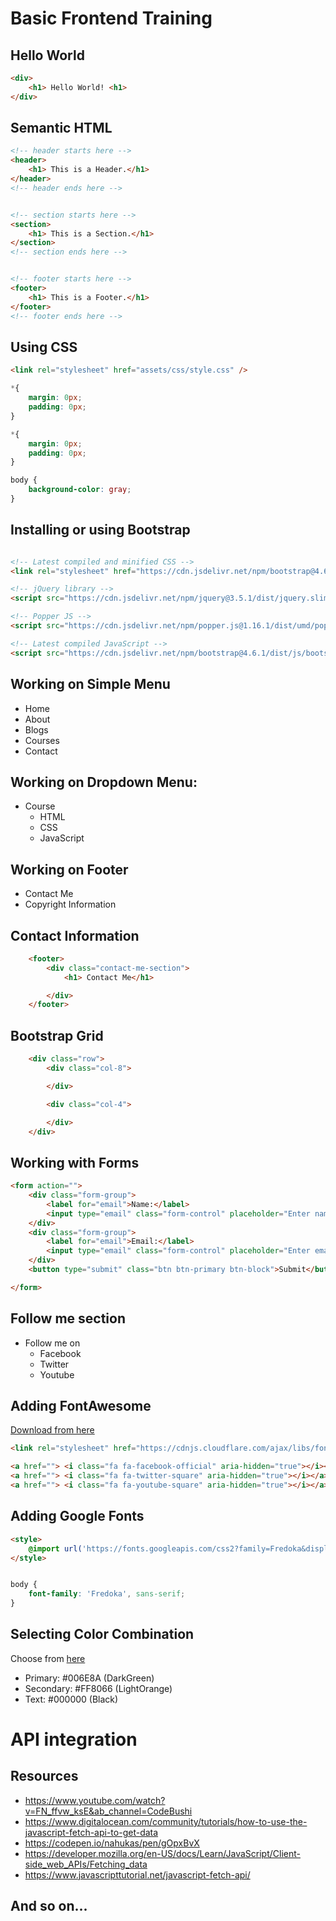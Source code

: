 # Basic Frontend Training


## Hello World

```html
<div>
    <h1> Hello World! <h1>
</div>

```

## Semantic HTML

```html
<!-- header starts here -->
<header>
    <h1> This is a Header.</h1>
</header>
<!-- header ends here -->


<!-- section starts here -->
<section>
    <h1> This is a Section.</h1>
</section>
<!-- section ends here -->


<!-- footer starts here -->
<footer>
    <h1> This is a Footer.</h1>
</footer>
<!-- footer ends here -->
```

## Using CSS

```html 
<link rel="stylesheet" href="assets/css/style.css" />
```

```css
*{
    margin: 0px;
    padding: 0px;
}

```

```css
*{
    margin: 0px;
    padding: 0px;
}

body {
    background-color: gray;
}
```

## Installing or using Bootstrap

``` html

<!-- Latest compiled and minified CSS -->
<link rel="stylesheet" href="https://cdn.jsdelivr.net/npm/bootstrap@4.6.1/dist/css/bootstrap.min.css">

<!-- jQuery library -->
<script src="https://cdn.jsdelivr.net/npm/jquery@3.5.1/dist/jquery.slim.min.js"></script>

<!-- Popper JS -->
<script src="https://cdn.jsdelivr.net/npm/popper.js@1.16.1/dist/umd/popper.min.js"></script>

<!-- Latest compiled JavaScript -->
<script src="https://cdn.jsdelivr.net/npm/bootstrap@4.6.1/dist/js/bootstrap.bundle.min.js"></script>

```

## Working on Simple Menu
- Home
- About
- Blogs
- Courses
- Contact

## Working on Dropdown Menu: 

- Course
  - HTML
  - CSS
  - JavaScript


## Working on Footer

- Contact Me
- Copyright Information

## Contact Information

```html
    <footer>
        <div class="contact-me-section">
            <h1> Contact Me</h1>

        </div>
    </footer>
```

## Bootstrap Grid

```html
    <div class="row">
        <div class="col-8">

        </div>

        <div class="col-4">

        </div>
    </div>
```

## Working with Forms

```html
<form action="">
    <div class="form-group">
        <label for="email">Name:</label>
        <input type="email" class="form-control" placeholder="Enter name" id="name" />
    </div>
    <div class="form-group">
        <label for="email">Email:</label>
        <input type="email" class="form-control" placeholder="Enter email" id="email" />
    </div>
    <button type="submit" class="btn btn-primary btn-block">Submit</button>

</form>
```

## Follow me section
- Follow me on
  - Facebook
  - Twitter
  - Youtube


## Adding FontAwesome

[Download from here](https://www.w3schools.com/icons/fontawesome_icons_intro.asp)

```html
<link rel="stylesheet" href="https://cdnjs.cloudflare.com/ajax/libs/font-awesome/4.7.0/css/font-awesome.min.css">
```

```html
<a href=""> <i class="fa fa-facebook-official" aria-hidden="true"></i></a>
<a href=""> <i class="fa fa-twitter-square" aria-hidden="true"></i></a>
<a href=""> <i class="fa fa-youtube-square" aria-hidden="true"></i></a>
```

## Adding Google Fonts

```html
<style>
    @import url('https://fonts.googleapis.com/css2?family=Fredoka&display=swap');
</style>
```

```css

body {
    font-family: 'Fredoka', sans-serif;
}
```

## Selecting Color Combination
Choose from [here](https://mycolor.space)
- Primary: #006E8A (DarkGreen)
- Secondary: #FF8066 (LightOrange)
- Text: #000000 (Black)

# API integration

## Resources

- https://www.youtube.com/watch?v=FN_ffvw_ksE&ab_channel=CodeBushi
- https://www.digitalocean.com/community/tutorials/how-to-use-the-javascript-fetch-api-to-get-data
- https://codepen.io/nahukas/pen/gOpxBvX
- https://developer.mozilla.org/en-US/docs/Learn/JavaScript/Client-side_web_APIs/Fetching_data
- https://www.javascripttutorial.net/javascript-fetch-api/

## And so on...
